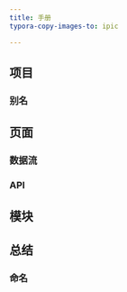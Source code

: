 ```yaml
---
title: 手册
typora-copy-images-to: ipic

---
```


## 项目

### 别名

## 页面

### 数据流

### API



## 模块



## 总结

### 命名
